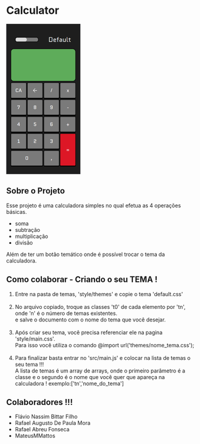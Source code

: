 <h1>Calculator</h1>
<img src='img/img1.png' height='400px'>
<h2>Sobre o Projeto</h2>
<p>
    Esse projeto é uma calculadora simples no qual efetua as 4 operações básicas.<br>
    <ul>
        <li>soma</li>
        <li>subtração</li>
        <li>multiplicação</li>
        <li>divisão</li>
    </ul>
    Além de ter um botão temático onde é possível trocar o tema da calculadora.
</p>

<h2>Como colaborar - Criando o seu TEMA !</h2>
<p>
    <ol>
        <li>
            Entre na pasta de temas, 'style/themes' e copie o tema 'default.css'
        </li><br>
        <li>
            No arquivo copiado, troque as classes 't0' de cada elemento por 'tn', onde 'n' é o número de temas existentes.<br>
            e salve o documento com o nome do tema que você desejar.
        </li><br>
        <li>
            Após criar seu tema, você precisa referenciar ele na pagina 'style/main.css'.<br> 
            Para isso você utiliza o comando @import url('themes/nome_tema.css');
        </li><br>
        <li>
            Para finalizar basta entrar no 'src/main.js' e colocar na lista de temas o seu tema !!!<br>
            A lista de temas é um array de arrays, onde o primeiro parâmetro é a classe e o segundo é o nome que você quer que apareça na calculadora ! 
            exemplo:['tn','nome_do_tema']
        </li>
    </ol>
</p>

<h2>Colaboradores !!!</h2>
<ul>
    <li>Flávio Nassim Bittar Filho</li>
    <li>Rafael Augusto De Paula Mora</li>
    <li>Rafael Abreu Fonseca</li>
    <li>MateusMMattos</li>
</ul>
